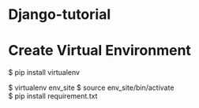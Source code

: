 # Django-tutorial
# Create Virtual Environment

$ pip install virtualenv

$ virtualenv env_site
$ source env_site/bin/activate <br>
$ pip install requirement.txt <br>


